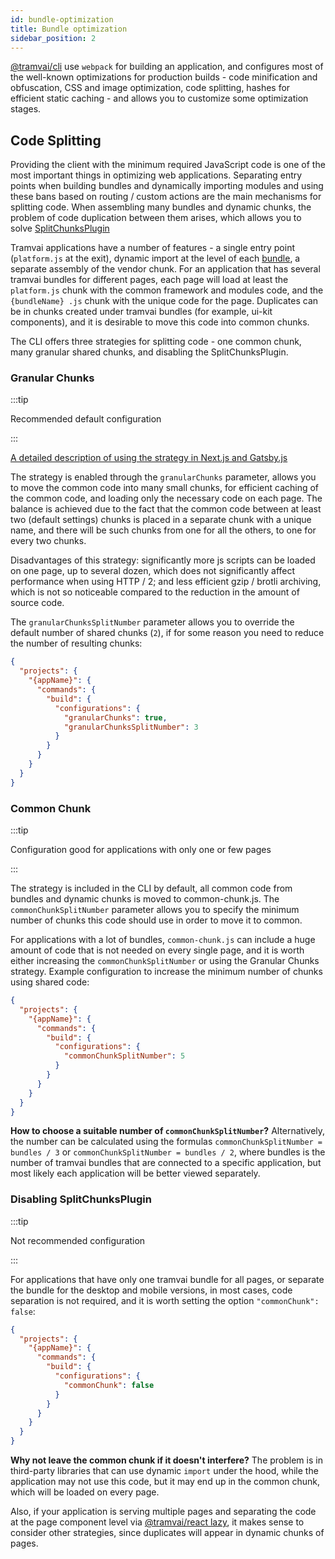 ```yaml
---
id: bundle-optimization
title: Bundle optimization
sidebar_position: 2
---
```


[@tramvai/cli](references/cli/base.md) use `webpack` for building an application, and configures most of the well-known optimizations for production builds - code minification and obfuscation, CSS and image optimization, code splitting, hashes for efficient static caching - and allows you to customize some optimization stages.

## Code Splitting

Providing the client with the minimum required JavaScript code is one of the most important things in optimizing web applications. Separating entry points when building bundles and dynamically importing modules and using these bans based on routing / custom actions are the main mechanisms for splitting code. When assembling many bundles and dynamic chunks, the problem of code duplication between them arises, which allows you to solve [SplitChunksPlugin](https://webpack.js.org/plugins/split-chunks-plugin/)

Tramvai applications have a number of features - a single entry point (`platform.js` at the exit), dynamic import at the level of each [bundle](concepts/bundle.md), a separate assembly of the vendor chunk. For an application that has several tramvai bundles for different pages, each page will load at least the `platform.js` chunk with the common framework and modules code, and the `{bundleName} .js` chunk with the unique code for the page. Duplicates can be in chunks created under tramvai bundles (for example, ui-kit components), and it is desirable to move this code into common chunks.

The CLI offers three strategies for splitting code - one common chunk, many granular shared chunks, and disabling the SplitChunksPlugin.

### Granular Chunks

:::tip

Recommended default configuration

:::

[A detailed description of using the strategy in Next.js and Gatsby.js](https://web.dev/granular-chunking-nextjs/)

The strategy is enabled through the `granularChunks` parameter, allows you to move the common code into many small chunks, for efficient caching of the common code, and loading only the necessary code on each page. The balance is achieved due to the fact that the common code between at least two (default settings) chunks is placed in a separate chunk with a unique name, and there will be such chunks from one for all the others, to one for every two chunks.

Disadvantages of this strategy: significantly more js scripts can be loaded on one page, up to several dozen, which does not significantly affect performance when using HTTP / 2; and less efficient gzip / brotli archiving, which is not so noticeable compared to the reduction in the amount of source code.

The `granularChunksSplitNumber` parameter allows you to override the default number of shared chunks (`2`), if for some reason you need to reduce the number of resulting chunks:

```json
{
  "projects": {
    "{appName}": {
      "commands": {
        "build": {
          "configurations": {
            "granularChunks": true,
            "granularChunksSplitNumber": 3
          }
        }
      }
    }
  }
}
```

### Common Chunk

:::tip

Configuration good for applications with only one or few pages

:::

The strategy is included in the CLI by default, all common code from bundles and dynamic chunks is moved to common-chunk.js. The `commonChunkSplitNumber` parameter allows you to specify the minimum number of chunks this code should use in order to move it to common.

For applications with a lot of bundles, `common-chunk.js` can include a huge amount of code that is not needed on every single page, and it is worth either increasing the `commonChunkSplitNumber` or using the Granular Chunks strategy. Example configuration to increase the minimum number of chunks using shared code:


```json
{
  "projects": {
    "{appName}": {
      "commands": {
        "build": {
          "configurations": {
            "commonChunkSplitNumber": 5
          }
        }
      }
    }
  }
}
```

**How to choose a suitable number of `commonChunkSplitNumber`?** Alternatively, the number can be calculated using the formulas `commonChunkSplitNumber = bundles / 3` or `commonChunkSplitNumber = bundles / 2`, where bundles is the number of tramvai bundles that are connected to a specific application, but most likely each application will be better viewed separately.

### Disabling SplitChunksPlugin

:::tip

Not recommended configuration

:::

For applications that have only one tramvai bundle for all pages, or separate the bundle for the desktop and mobile versions, in most cases, code separation is not required, and it is worth setting the option `"commonChunk": false`:

```json
{
  "projects": {
    "{appName}": {
      "commands": {
        "build": {
          "configurations": {
            "commonChunk": false
          }
        }
      }
    }
  }
}
```

**Why not leave the common chunk if it doesn't interfere?** The problem is in third-party libraries that can use dynamic `import` under the hood, while the application may not use this code, but it may end up in the common chunk, which will be loaded on every page.

Also, if your application is serving multiple pages and separating the code at the page component level via [@tramvai/react lazy](how-to/how-create-async-component.md), it makes sense to consider other strategies, since duplicates will appear in dynamic chunks of pages.
